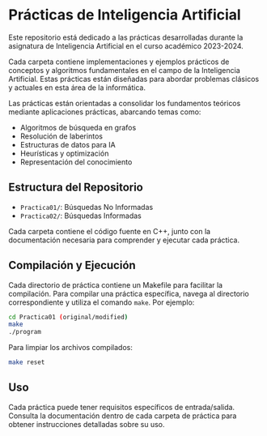 # Prácticas de Inteligencia Artificial

Este repositorio está dedicado a las prácticas desarrolladas durante la asignatura de Inteligencia Artificial en el curso académico 2023-2024.

Cada carpeta contiene implementaciones y ejemplos prácticos de conceptos y algoritmos fundamentales en el campo de la Inteligencia Artificial. Estas prácticas están diseñadas para abordar problemas clásicos y actuales en esta área de la informática.

Las prácticas están orientadas a consolidar los fundamentos teóricos mediante aplicaciones prácticas, abarcando temas como:

- Algoritmos de búsqueda en grafos
- Resolución de laberintos
- Estructuras de datos para IA
- Heurísticas y optimización
- Representación del conocimiento

## Estructura del Repositorio

- `Practica01/`: Búsquedas No Informadas
- `Practica02/`: Búsquedas Informadas

Cada carpeta contiene el código fuente en C++, junto con la documentación necesaria para comprender y ejecutar cada práctica.

## Compilación y Ejecución

Cada directorio de práctica contiene un Makefile para facilitar la compilación. Para compilar una práctica específica, navega al directorio correspondiente y utiliza el comando `make`. Por ejemplo:

```bash
cd Practica01 (original/modified)
make
./program
```

Para limpiar los archivos compilados:

```bash
make reset
```

## Uso

Cada práctica puede tener requisitos específicos de entrada/salida. Consulta la documentación dentro de cada carpeta de práctica para obtener instrucciones detalladas sobre su uso.